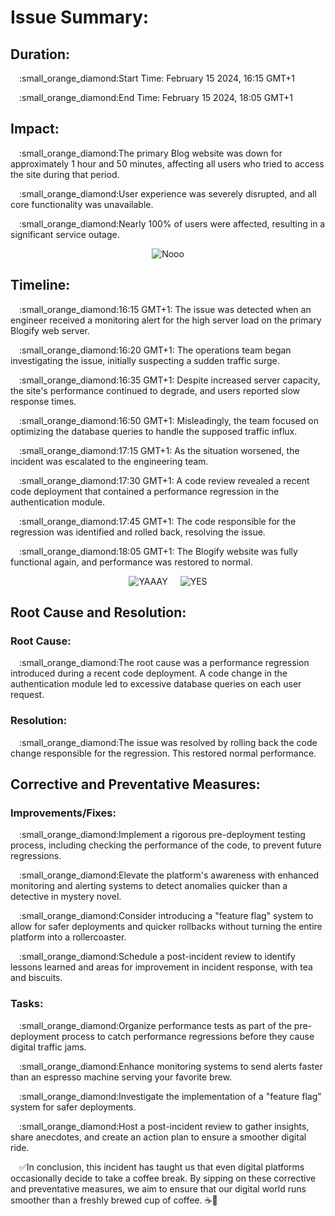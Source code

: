 <h1>Issue Summary:</h1>
<h2>Duration:</h2>
<p>&emsp;:small_orange_diamond:Start Time: February 15 2024, 16:15 GMT+1</p>
<p>&emsp;:small_orange_diamond:End Time: February 15 2024, 18:05 GMT+1</p>
<h2>Impact:</h2>
<p>&emsp;:small_orange_diamond:The primary Blog website was down for approximately 1 hour and 50 minutes, affecting all users who tried to access the site during that period.</p>
<p>&emsp;:small_orange_diamond:User experience was severely disrupted, and all core functionality was unavailable.</p>
<p>&emsp;:small_orange_diamond:Nearly 100% of users were affected, resulting in a significant service outage.</p>
<p align="center"><img src="https://media.tenor.com/cqLg5rGWrmQAAAAC/anger-annoyed.gif" alt="Nooo"/>
</p>
<h2>Timeline:</h2>
<p>&emsp;:small_orange_diamond:16:15 GMT+1: The issue was detected when an engineer received a monitoring alert for the high server load on the primary Blogify web server.</p>
<p>&emsp;:small_orange_diamond:16:20 GMT+1: The operations team began investigating the issue, initially suspecting a sudden traffic surge.</p>
<p>&emsp;:small_orange_diamond:16:35 GMT+1: Despite increased server capacity, the site's performance continued to degrade, and users reported slow response times.</p>
<p>&emsp;:small_orange_diamond:16:50 GMT+1: Misleadingly, the team focused on optimizing the database queries to handle the supposed traffic influx.</p>
<p>&emsp;:small_orange_diamond:17:15 GMT+1: As the situation worsened, the incident was escalated to the engineering team.</p>
<p>&emsp;:small_orange_diamond:17:30 GMT+1: A code review revealed a recent code deployment that contained a performance regression in the authentication module.</p>
<p>&emsp;:small_orange_diamond:17:45 GMT+1: The code responsible for the regression was identified and rolled back, resolving the issue.</p>
<p>&emsp;:small_orange_diamond:18:05 GMT+1: The Blogify website was fully functional again, and performance was restored to normal.</p>
<p align="center"><img src="https://media.tenor.com/8tgG_KyJqqwAAAAi/happy-happy-happy-happy.gif" alt="YAAAY" style="margin-right: 20px;"/><img src="https://media.tenor.com/VwNl8_HURpsAAAAC/summer-break.gif" alt="YES"/>
</p>
<h2>Root Cause and Resolution:</h2>
<h3>Root Cause:</h3>
<p>&emsp;:small_orange_diamond:The root cause was a performance regression introduced during a recent code deployment. A code change in the authentication module led to excessive database queries on each user request.</p>
<h3>Resolution:</h3>
<p>&emsp;:small_orange_diamond:The issue was resolved by rolling back the code change responsible for the regression. This restored normal performance.

<h2>Corrective and Preventative Measures:</h2>
<h3>Improvements/Fixes:</h3>
<p>&emsp;:small_orange_diamond:Implement a rigorous pre-deployment testing process, including checking the performance of the code, to prevent future regressions.</p>
<p>&emsp;:small_orange_diamond:Elevate the platform's awareness with enhanced monitoring and alerting systems to detect anomalies quicker than a detective in mystery novel.</p>
<p>&emsp;:small_orange_diamond:Consider introducing a "feature flag" system to allow for safer deployments and quicker rollbacks without turning the entire platform into a rollercoaster.</p>
<p>&emsp;:small_orange_diamond:Schedule a post-incident review to identify lessons learned and areas for improvement in incident response, with tea and biscuits.</p>
<h3>Tasks:</h3>
<p>&emsp;:small_orange_diamond:Organize performance tests as part of the pre-deployment process to catch performance regressions before they cause digital traffic jams.</p>
<p>&emsp;:small_orange_diamond:Enhance monitoring systems to send alerts faster than an espresso machine serving your favorite brew.</p>
<p>&emsp;:small_orange_diamond:Investigate the implementation of a "feature flag" system for safer deployments.</p>
<p>&emsp;:small_orange_diamond:Host a post-incident review to gather insights, share anecdotes, and create an action plan to ensure a smoother digital ride.</p>

&emsp;:white_check_mark:In conclusion, this incident has taught us that even digital platforms occasionally decide to take a coffee break. By sipping on these corrective and preventative measures, we aim to ensure that our digital world runs smoother than a freshly brewed cup of coffee. ☕:rocket:
